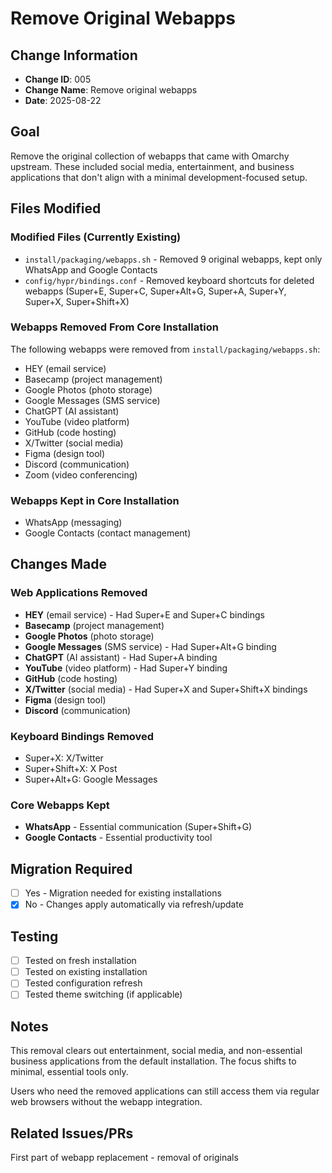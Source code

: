 # Remove Original Webapps

## Change Information
- **Change ID**: 005
- **Change Name**: Remove original webapps
- **Date**: 2025-08-22

## Goal
Remove the original collection of webapps that came with Omarchy upstream. These included social media, entertainment, and business applications that don't align with a minimal development-focused setup.

## Files Modified

### Modified Files (Currently Existing)
- `install/packaging/webapps.sh` - Removed 9 original webapps, kept only WhatsApp and Google Contacts
- `config/hypr/bindings.conf` - Removed keyboard shortcuts for deleted webapps (Super+E, Super+C, Super+Alt+G, Super+A, Super+Y, Super+X, Super+Shift+X)

### Webapps Removed From Core Installation
The following webapps were removed from `install/packaging/webapps.sh`:
- HEY (email service)
- Basecamp (project management)  
- Google Photos (photo storage)
- Google Messages (SMS service)
- ChatGPT (AI assistant)
- YouTube (video platform)
- GitHub (code hosting)
- X/Twitter (social media)
- Figma (design tool)
- Discord (communication)
- Zoom (video conferencing)

### Webapps Kept in Core Installation
- WhatsApp (messaging)
- Google Contacts (contact management)

## Changes Made

### Web Applications Removed
- **HEY** (email service) - Had Super+E and Super+C bindings
- **Basecamp** (project management)
- **Google Photos** (photo storage)
- **Google Messages** (SMS service) - Had Super+Alt+G binding
- **ChatGPT** (AI assistant) - Had Super+A binding
- **YouTube** (video platform) - Had Super+Y binding
- **GitHub** (code hosting)
- **X/Twitter** (social media) - Had Super+X and Super+Shift+X bindings
- **Figma** (design tool)
- **Discord** (communication)

### Keyboard Bindings Removed
- Super+X: X/Twitter
- Super+Shift+X: X Post
- Super+Alt+G: Google Messages

### Core Webapps Kept
- **WhatsApp** - Essential communication (Super+Shift+G)
- **Google Contacts** - Essential productivity tool

## Migration Required
- [ ] Yes - Migration needed for existing installations
- [x] No - Changes apply automatically via refresh/update

## Testing
- [ ] Tested on fresh installation
- [ ] Tested on existing installation
- [ ] Tested configuration refresh
- [ ] Tested theme switching (if applicable)

## Notes
This removal clears out entertainment, social media, and non-essential business applications from the default installation. The focus shifts to minimal, essential tools only.

Users who need the removed applications can still access them via regular web browsers without the webapp integration.

## Related Issues/PRs
First part of webapp replacement - removal of originals